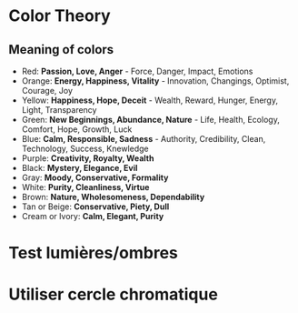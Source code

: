 # Color Theory

## Meaning of colors
* Red: **Passion, Love, Anger** - Force, Danger, Impact, Emotions
* Orange: **Energy, Happiness, Vitality** - Innovation, Changings, Optimist, Courage, Joy
* Yellow: **Happiness, Hope, Deceit** - Wealth, Reward, Hunger, Energy, Light, Transparency
* Green: **New Beginnings, Abundance, Nature** - Life, Health, Ecology, Comfort, Hope, Growth, Luck
* Blue: **Calm, Responsible, Sadness** - Authority, Credibility, Clean, Technology, Success, Knewledge
* Purple: **Creativity, Royalty, Wealth**
* Black: **Mystery, Elegance, Evil**
* Gray: **Moody, Conservative, Formality**
* White: **Purity, Cleanliness, Virtue**
* Brown: **Nature, Wholesomeness, Dependability**
* Tan or Beige: **Conservative, Piety, Dull**
* Cream or Ivory: **Calm, Elegant, Purity**

# Test lumières/ombres
# Utiliser cercle chromatique
